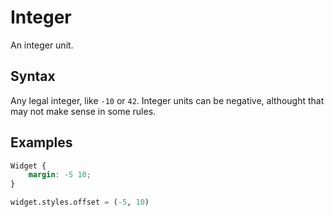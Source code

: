 # Integer

An integer unit.

## Syntax

Any legal integer, like `-10` or `42`.
Integer units can be negative, althought that may not make sense in some rules.

## Examples

```css
Widget {
    margin: -5 10;
}
```

```py
widget.styles.offset = (-5, 10)
```
